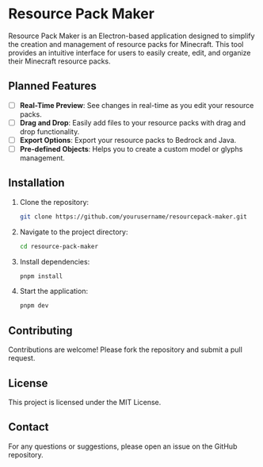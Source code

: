 # Resource Pack Maker
Resource Pack Maker is an Electron-based application designed to simplify the creation and management of resource packs for Minecraft. This tool provides an intuitive interface for users to easily create, edit, and organize their Minecraft resource packs.

## Planned Features

- [ ] **Real-Time Preview**: See changes in real-time as you edit your resource packs.
- [ ] **Drag and Drop**: Easily add files to your resource packs with drag and drop functionality.
- [ ] **Export Options**: Export your resource packs to Bedrock and Java.
- [ ] **Pre-defined Objects**: Helps you to create a custom model or glyphs management.

## Installation

1. Clone the repository:
    ```bash
    git clone https://github.com/yourusername/resourcepack-maker.git
    ```
2. Navigate to the project directory:
    ```bash
    cd resource-pack-maker
    ```
3. Install dependencies:
    ```bash
    pnpm install
    ```
4. Start the application:
    ```bash
    pnpm dev
    ```

## Contributing

Contributions are welcome! Please fork the repository and submit a pull request.

## License

This project is licensed under the MIT License.

## Contact

For any questions or suggestions, please open an issue on the GitHub repository.

